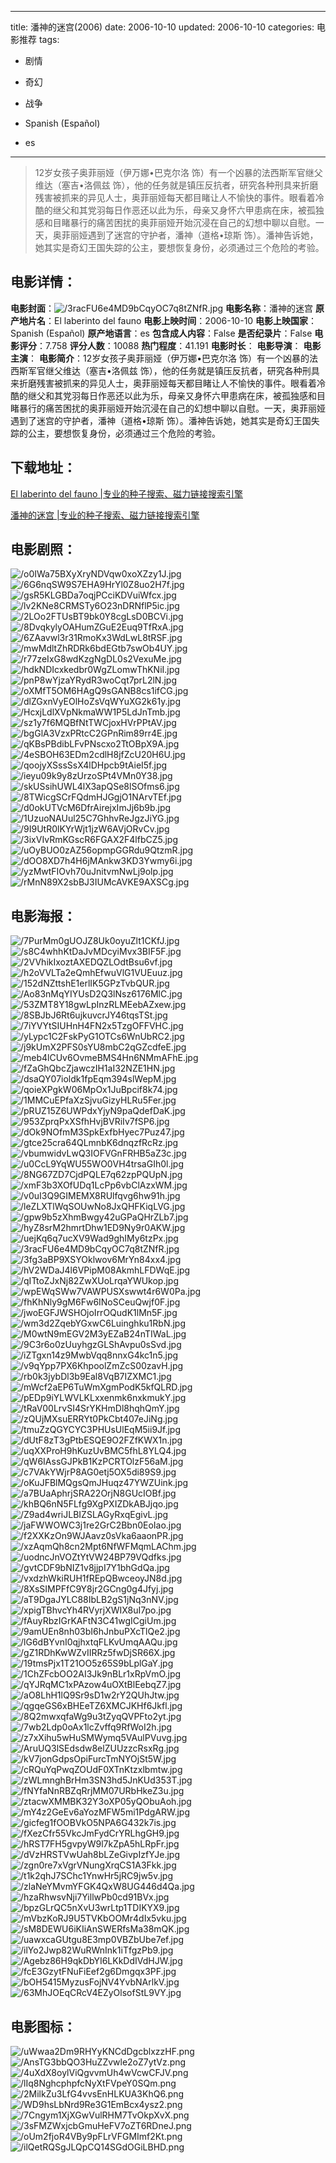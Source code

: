 
---
title: 潘神的迷宫(2006)
date: 2006-10-10
updated: 2006-10-10
categories: 电影推荐
tags:
- 剧情
- 奇幻
- 战争

- Spanish (Español)
- es
---


> 12岁女孩子奥菲丽娅（伊万娜•巴克尔洛 饰）有一个凶暴的法西斯军官继父维达（塞吉•洛佩兹 饰），他的任务就是镇压反抗者，研究各种刑具来折磨残害被抓来的异见人士，奥菲丽娅每天都目睹让人不愉快的事件。眼看着冷酷的继父和其党羽每日作恶还以此为乐，母亲又身怀六甲患病在床，被孤独感和目睹暴行的痛苦困扰的奥菲丽娅开始沉浸在自己的幻想中聊以自慰。一天，奥菲丽娅遇到了迷宫的守护者，潘神（道格•琼斯 饰）。潘神告诉她，她其实是奇幻王国失踪的公主，要想恢复身份，必须通过三个危险的考验。

## **电影详情**：

**电影封面**：<img src="https://image.tmdb.org/t/p/w200/3racFU6e4MD9bCqyOC7q8tZNfR.jpg" alt="/3racFU6e4MD9bCqyOC7q8tZNfR.jpg" title="/3racFU6e4MD9bCqyOC7q8tZNfR.jpg">
**电影名称**：潘神的迷宫
**原产地片名**：El laberinto del fauno
**电影上映时间**：2006-10-10
**电影上映国家**：Spanish (Español)
**原产地语言**：es
**包含成人内容**：False
**是否纪录片**：False
**电影评分**：7.758
**评分人数**：10088
**热门程度**：41.191
**电影时长**：
**电影导演**：
**电影主演**：
**电影简介**：12岁女孩子奥菲丽娅（伊万娜•巴克尔洛 饰）有一个凶暴的法西斯军官继父维达（塞吉•洛佩兹 饰），他的任务就是镇压反抗者，研究各种刑具来折磨残害被抓来的异见人士，奥菲丽娅每天都目睹让人不愉快的事件。眼看着冷酷的继父和其党羽每日作恶还以此为乐，母亲又身怀六甲患病在床，被孤独感和目睹暴行的痛苦困扰的奥菲丽娅开始沉浸在自己的幻想中聊以自慰。一天，奥菲丽娅遇到了迷宫的守护者，潘神（道格•琼斯 饰）。潘神告诉她，她其实是奇幻王国失踪的公主，要想恢复身份，必须通过三个危险的考验。

## **下载地址**：
[El laberinto del fauno |专业的种子搜索、磁力链接搜索引擎](https://movie.amd794.com:2083/?search=El%20laberinto%20del%20fauno&ordering=&mode=match_phrase&page_size=10&page=1)

[潘神的迷宫 |专业的种子搜索、磁力链接搜索引擎](https://movie.amd794.com:2083/?search=%E6%BD%98%E7%A5%9E%E7%9A%84%E8%BF%B7%E5%AE%AB&ordering=&mode=match_phrase&page_size=10&page=1)
 

## **电影剧照**：
<img src="https://image.tmdb.org/t/p/original/o0IWa75BXyXryNDVqw0xoXZzy1J.jpg" alt="/o0IWa75BXyXryNDVqw0xoXZzy1J.jpg" title="/o0IWa75BXyXryNDVqw0xoXZzy1J.jpg"><img src="https://image.tmdb.org/t/p/original/6G6nqSW9S7EHA9HrYl0Z8uo2H7f.jpg" alt="/6G6nqSW9S7EHA9HrYl0Z8uo2H7f.jpg" title="/6G6nqSW9S7EHA9HrYl0Z8uo2H7f.jpg"><img src="https://image.tmdb.org/t/p/original/gsR5KLGBDa7oqjPCciKDVuiWfcx.jpg" alt="/gsR5KLGBDa7oqjPCciKDVuiWfcx.jpg" title="/gsR5KLGBDa7oqjPCciKDVuiWfcx.jpg"><img src="https://image.tmdb.org/t/p/original/lv2KNe8CRMSTy6O23nDRNflP5ic.jpg" alt="/lv2KNe8CRMSTy6O23nDRNflP5ic.jpg" title="/lv2KNe8CRMSTy6O23nDRNflP5ic.jpg"><img src="https://image.tmdb.org/t/p/original/2LOo2FTUsBT9bk0Y8cgLsD0BCVi.jpg" alt="/2LOo2FTUsBT9bk0Y8cgLsD0BCVi.jpg" title="/2LOo2FTUsBT9bk0Y8cgLsD0BCVi.jpg"><img src="https://image.tmdb.org/t/p/original/8DvqkylyOAHumZGuE2Euq9TfRxA.jpg" alt="/8DvqkylyOAHumZGuE2Euq9TfRxA.jpg" title="/8DvqkylyOAHumZGuE2Euq9TfRxA.jpg"><img src="https://image.tmdb.org/t/p/original/6ZAavwl3r31RmoKx3WdLwL8tRSF.jpg" alt="/6ZAavwl3r31RmoKx3WdLwL8tRSF.jpg" title="/6ZAavwl3r31RmoKx3WdLwL8tRSF.jpg"><img src="https://image.tmdb.org/t/p/original/mwMdltZhRDRk6bdEGtb7swOb4UY.jpg" alt="/mwMdltZhRDRk6bdEGtb7swOb4UY.jpg" title="/mwMdltZhRDRk6bdEGtb7swOb4UY.jpg"><img src="https://image.tmdb.org/t/p/original/r77zeIxG8wdKzgNgDL0s2VexuMe.jpg" alt="/r77zeIxG8wdKzgNgDL0s2VexuMe.jpg" title="/r77zeIxG8wdKzgNgDL0s2VexuMe.jpg"><img src="https://image.tmdb.org/t/p/original/hdkNDIcxkedbr0WgZLomwThKNiI.jpg" alt="/hdkNDIcxkedbr0WgZLomwThKNiI.jpg" title="/hdkNDIcxkedbr0WgZLomwThKNiI.jpg"><img src="https://image.tmdb.org/t/p/original/pnP8wYjzaYRydR3woCqt7prL2lN.jpg" alt="/pnP8wYjzaYRydR3woCqt7prL2lN.jpg" title="/pnP8wYjzaYRydR3woCqt7prL2lN.jpg"><img src="https://image.tmdb.org/t/p/original/oXMfT5OM6HAgQ9sGANB8cs1ifCG.jpg" alt="/oXMfT5OM6HAgQ9sGANB8cs1ifCG.jpg" title="/oXMfT5OM6HAgQ9sGANB8cs1ifCG.jpg"><img src="https://image.tmdb.org/t/p/original/dlZGxnVyEOlHoZsVqWYuXG2k61y.jpg" alt="/dlZGxnVyEOlHoZsVqWYuXG2k61y.jpg" title="/dlZGxnVyEOlHoZsVqWYuXG2k61y.jpg"><img src="https://image.tmdb.org/t/p/original/HcxjLdlXVpNkmaWW1P5LdJnTmb.jpg" alt="/HcxjLdlXVpNkmaWW1P5LdJnTmb.jpg" title="/HcxjLdlXVpNkmaWW1P5LdJnTmb.jpg"><img src="https://image.tmdb.org/t/p/original/sz1y7f6MQBfNtTWCjoxHVrPPtAV.jpg" alt="/sz1y7f6MQBfNtTWCjoxHVrPPtAV.jpg" title="/sz1y7f6MQBfNtTWCjoxHVrPPtAV.jpg"><img src="https://image.tmdb.org/t/p/original/bgGlA3VzxPRtcC2GPnRim89rr4E.jpg" alt="/bgGlA3VzxPRtcC2GPnRim89rr4E.jpg" title="/bgGlA3VzxPRtcC2GPnRim89rr4E.jpg"><img src="https://image.tmdb.org/t/p/original/qKBsPBdibLFvPNscxo2TtOBpX9A.jpg" alt="/qKBsPBdibLFvPNscxo2TtOBpX9A.jpg" title="/qKBsPBdibLFvPNscxo2TtOBpX9A.jpg"><img src="https://image.tmdb.org/t/p/original/4eSBOH63EDm2cdlH8jfZcU20H6U.jpg" alt="/4eSBOH63EDm2cdlH8jfZcU20H6U.jpg" title="/4eSBOH63EDm2cdlH8jfZcU20H6U.jpg"><img src="https://image.tmdb.org/t/p/original/qoojyXSssSsX4lDHpcb9tAieI5f.jpg" alt="/qoojyXSssSsX4lDHpcb9tAieI5f.jpg" title="/qoojyXSssSsX4lDHpcb9tAieI5f.jpg"><img src="https://image.tmdb.org/t/p/original/ieyu09k9y8zUrzoSPt4VMn0Y38.jpg" alt="/ieyu09k9y8zUrzoSPt4VMn0Y38.jpg" title="/ieyu09k9y8zUrzoSPt4VMn0Y38.jpg"><img src="https://image.tmdb.org/t/p/original/skUSsihUWL4lX3apQSe8lSOfms6.jpg" alt="/skUSsihUWL4lX3apQSe8lSOfms6.jpg" title="/skUSsihUWL4lX3apQSe8lSOfms6.jpg"><img src="https://image.tmdb.org/t/p/original/8TWicgSCrFQdmHJGgjO1NArvTEf.jpg" alt="/8TWicgSCrFQdmHJGgjO1NArvTEf.jpg" title="/8TWicgSCrFQdmHJGgjO1NArvTEf.jpg"><img src="https://image.tmdb.org/t/p/original/d0okUTVcM6DfrAirejxImJj6b9b.jpg" alt="/d0okUTVcM6DfrAirejxImJj6b9b.jpg" title="/d0okUTVcM6DfrAirejxImJj6b9b.jpg"><img src="https://image.tmdb.org/t/p/original/1UzuoNAUul25C7GhhvReJgzJiYG.jpg" alt="/1UzuoNAUul25C7GhhvReJgzJiYG.jpg" title="/1UzuoNAUul25C7GhhvReJgzJiYG.jpg"><img src="https://image.tmdb.org/t/p/original/9I9UtR0lKYrWjt1jzW6AVjORvCv.jpg" alt="/9I9UtR0lKYrWjt1jzW6AVjORvCv.jpg" title="/9I9UtR0lKYrWjt1jzW6AVjORvCv.jpg"><img src="https://image.tmdb.org/t/p/original/3ixVIvRmKGscR6FGAX2F4lfbCZ5.jpg" alt="/3ixVIvRmKGscR6FGAX2F4lfbCZ5.jpg" title="/3ixVIvRmKGscR6FGAX2F4lfbCZ5.jpg"><img src="https://image.tmdb.org/t/p/original/uOyBUO0zAZ56opmpGGRdu9QtzmR.jpg" alt="/uOyBUO0zAZ56opmpGGRdu9QtzmR.jpg" title="/uOyBUO0zAZ56opmpGGRdu9QtzmR.jpg"><img src="https://image.tmdb.org/t/p/original/dOO8XD7h4H6jMAnkw3KD3Ywmy6i.jpg" alt="/dOO8XD7h4H6jMAnkw3KD3Ywmy6i.jpg" title="/dOO8XD7h4H6jMAnkw3KD3Ywmy6i.jpg"><img src="https://image.tmdb.org/t/p/original/yzMwtFIOvh70uJnitvmNwLj9olp.jpg" alt="/yzMwtFIOvh70uJnitvmNwLj9olp.jpg" title="/yzMwtFIOvh70uJnitvmNwLj9olp.jpg"><img src="https://image.tmdb.org/t/p/original/rMnN89X2sbBJ3IUMcAVKE9AXSCg.jpg" alt="/rMnN89X2sbBJ3IUMcAVKE9AXSCg.jpg" title="/rMnN89X2sbBJ3IUMcAVKE9AXSCg.jpg">

## **电影海报**：
<img src="https://image.tmdb.org/t/p/original/7PurMm0gUOJZ8Uk0oyuZlt1CKfJ.jpg" alt="/7PurMm0gUOJZ8Uk0oyuZlt1CKfJ.jpg" title="/7PurMm0gUOJZ8Uk0oyuZlt1CKfJ.jpg"><img src="https://image.tmdb.org/t/p/original/s8C4whhKtDaJvMDcyiMvx3BIF5F.jpg" alt="/s8C4whhKtDaJvMDcyiMvx3BIF5F.jpg" title="/s8C4whhKtDaJvMDcyiMvx3BIF5F.jpg"><img src="https://image.tmdb.org/t/p/original/2VVhikIxoztAXEDQZLOdtBsu6vf.jpg" alt="/2VVhikIxoztAXEDQZLOdtBsu6vf.jpg" title="/2VVhikIxoztAXEDQZLOdtBsu6vf.jpg"><img src="https://image.tmdb.org/t/p/original/h2oVVLTa2eQmhEfwuVlG1VUEuuz.jpg" alt="/h2oVVLTa2eQmhEfwuVlG1VUEuuz.jpg" title="/h2oVVLTa2eQmhEfwuVlG1VUEuuz.jpg"><img src="https://image.tmdb.org/t/p/original/152dNZttshE1erlIK5GPzTvbQUR.jpg" alt="/152dNZttshE1erlIK5GPzTvbQUR.jpg" title="/152dNZttshE1erlIK5GPzTvbQUR.jpg"><img src="https://image.tmdb.org/t/p/original/Ao83nMqYIYUsD2Q3lNsz6176MlC.jpg" alt="/Ao83nMqYIYUsD2Q3lNsz6176MlC.jpg" title="/Ao83nMqYIYUsD2Q3lNsz6176MlC.jpg"><img src="https://image.tmdb.org/t/p/original/53ZMT8Y18gwLpInzRLMEebAZxew.jpg" alt="/53ZMT8Y18gwLpInzRLMEebAZxew.jpg" title="/53ZMT8Y18gwLpInzRLMEebAZxew.jpg"><img src="https://image.tmdb.org/t/p/original/8SBJbJ6Rt6ujkuvcrJY46tqsTSt.jpg" alt="/8SBJbJ6Rt6ujkuvcrJY46tqsTSt.jpg" title="/8SBJbJ6Rt6ujkuvcrJY46tqsTSt.jpg"><img src="https://image.tmdb.org/t/p/original/7iYVYtSIUHnH4FN2x5TzgOFFVHC.jpg" alt="/7iYVYtSIUHnH4FN2x5TzgOFFVHC.jpg" title="/7iYVYtSIUHnH4FN2x5TzgOFFVHC.jpg"><img src="https://image.tmdb.org/t/p/original/yLypc1C2FskPyG1OTCs6WnUbRC2.jpg" alt="/yLypc1C2FskPyG1OTCs6WnUbRC2.jpg" title="/yLypc1C2FskPyG1OTCs6WnUbRC2.jpg"><img src="https://image.tmdb.org/t/p/original/j9kUmX2PFS0sYU8mbC2qGZcdfeE.jpg" alt="/j9kUmX2PFS0sYU8mbC2qGZcdfeE.jpg" title="/j9kUmX2PFS0sYU8mbC2qGZcdfeE.jpg"><img src="https://image.tmdb.org/t/p/original/meb4lCUv6OvmeBMS4Hn6NMmAFhE.jpg" alt="/meb4lCUv6OvmeBMS4Hn6NMmAFhE.jpg" title="/meb4lCUv6OvmeBMS4Hn6NMmAFhE.jpg"><img src="https://image.tmdb.org/t/p/original/fZaGhQbcZjawczIH1aI32NZE1HN.jpg" alt="/fZaGhQbcZjawczIH1aI32NZE1HN.jpg" title="/fZaGhQbcZjawczIH1aI32NZE1HN.jpg"><img src="https://image.tmdb.org/t/p/original/dsaQY07ioldk1fpEqm394slWepM.jpg" alt="/dsaQY07ioldk1fpEqm394slWepM.jpg" title="/dsaQY07ioldk1fpEqm394slWepM.jpg"><img src="https://image.tmdb.org/t/p/original/qoieXPgkW06MpOx1JuBpcif8k74.jpg" alt="/qoieXPgkW06MpOx1JuBpcif8k74.jpg" title="/qoieXPgkW06MpOx1JuBpcif8k74.jpg"><img src="https://image.tmdb.org/t/p/original/1MMCuEPfaXzSjvuGizyHLRu5Fer.jpg" alt="/1MMCuEPfaXzSjvuGizyHLRu5Fer.jpg" title="/1MMCuEPfaXzSjvuGizyHLRu5Fer.jpg"><img src="https://image.tmdb.org/t/p/original/pRUZ15Z6UWPdxYjyN9paQdefDaK.jpg" alt="/pRUZ15Z6UWPdxYjyN9paQdefDaK.jpg" title="/pRUZ15Z6UWPdxYjyN9paQdefDaK.jpg"><img src="https://image.tmdb.org/t/p/original/953ZprqPxXSfhHvjBVRiIv7fSP6.jpg" alt="/953ZprqPxXSfhHvjBVRiIv7fSP6.jpg" title="/953ZprqPxXSfhHvjBVRiIv7fSP6.jpg"><img src="https://image.tmdb.org/t/p/original/dOk9NOfmM3SpkExfbHyec7Puz47.jpg" alt="/dOk9NOfmM3SpkExfbHyec7Puz47.jpg" title="/dOk9NOfmM3SpkExfbHyec7Puz47.jpg"><img src="https://image.tmdb.org/t/p/original/gtce25cra64QLmnbK6dnqzfRcRz.jpg" alt="/gtce25cra64QLmnbK6dnqzfRcRz.jpg" title="/gtce25cra64QLmnbK6dnqzfRcRz.jpg"><img src="https://image.tmdb.org/t/p/original/vbumwidvLwQ3IOFVGnFRHB5aZ3c.jpg" alt="/vbumwidvLwQ3IOFVGnFRHB5aZ3c.jpg" title="/vbumwidvLwQ3IOFVGnFRHB5aZ3c.jpg"><img src="https://image.tmdb.org/t/p/original/u0CcL9YqWU55WO0VH4trsaGIh0l.jpg" alt="/u0CcL9YqWU55WO0VH4trsaGIh0l.jpg" title="/u0CcL9YqWU55WO0VH4trsaGIh0l.jpg"><img src="https://image.tmdb.org/t/p/original/8NG67ZD7CjdPQLE7q62zpPQUpN.jpg" alt="/8NG67ZD7CjdPQLE7q62zpPQUpN.jpg" title="/8NG67ZD7CjdPQLE7q62zpPQUpN.jpg"><img src="https://image.tmdb.org/t/p/original/xmF3b3XOfUDq1LcPp6vbClAzxWM.jpg" alt="/xmF3b3XOfUDq1LcPp6vbClAzxWM.jpg" title="/xmF3b3XOfUDq1LcPp6vbClAzxWM.jpg"><img src="https://image.tmdb.org/t/p/original/v0uI3Q9GIMEMX8RUlfqvg6hw91h.jpg" alt="/v0uI3Q9GIMEMX8RUlfqvg6hw91h.jpg" title="/v0uI3Q9GIMEMX8RUlfqvg6hw91h.jpg"><img src="https://image.tmdb.org/t/p/original/leZLXTlWqSOUwNo8JxQHFKiqLVG.jpg" alt="/leZLXTlWqSOUwNo8JxQHFKiqLVG.jpg" title="/leZLXTlWqSOUwNo8JxQHFKiqLVG.jpg"><img src="https://image.tmdb.org/t/p/original/gpw9b5zXhmBwgy42uGPaQHrZLb7.jpg" alt="/gpw9b5zXhmBwgy42uGPaQHrZLb7.jpg" title="/gpw9b5zXhmBwgy42uGPaQHrZLb7.jpg"><img src="https://image.tmdb.org/t/p/original/hyZ8srM2hmrtDhw1ED9Ny9r0AKW.jpg" alt="/hyZ8srM2hmrtDhw1ED9Ny9r0AKW.jpg" title="/hyZ8srM2hmrtDhw1ED9Ny9r0AKW.jpg"><img src="https://image.tmdb.org/t/p/original/uejKq6q7ucXV9Wad9ghIMy6tzPx.jpg" alt="/uejKq6q7ucXV9Wad9ghIMy6tzPx.jpg" title="/uejKq6q7ucXV9Wad9ghIMy6tzPx.jpg"><img src="https://image.tmdb.org/t/p/original/3racFU6e4MD9bCqyOC7q8tZNfR.jpg" alt="/3racFU6e4MD9bCqyOC7q8tZNfR.jpg" title="/3racFU6e4MD9bCqyOC7q8tZNfR.jpg"><img src="https://image.tmdb.org/t/p/original/3fg3aBP9XSYOklwov6MrYn84xx4.jpg" alt="/3fg3aBP9XSYOklwov6MrYn84xx4.jpg" title="/3fg3aBP9XSYOklwov6MrYn84xx4.jpg"><img src="https://image.tmdb.org/t/p/original/hV2WDaJ4l6VPipM08AkmhLFDWqE.jpg" alt="/hV2WDaJ4l6VPipM08AkmhLFDWqE.jpg" title="/hV2WDaJ4l6VPipM08AkmhLFDWqE.jpg"><img src="https://image.tmdb.org/t/p/original/qITtoZJxNj82ZwXUoLrqaYWUkop.jpg" alt="/qITtoZJxNj82ZwXUoLrqaYWUkop.jpg" title="/qITtoZJxNj82ZwXUoLrqaYWUkop.jpg"><img src="https://image.tmdb.org/t/p/original/wpEWqSWw7VAWPUSXswwt4r6W0Pa.jpg" alt="/wpEWqSWw7VAWPUSXswwt4r6W0Pa.jpg" title="/wpEWqSWw7VAWPUSXswwt4r6W0Pa.jpg"><img src="https://image.tmdb.org/t/p/original/fhKhNly9gM6Fw6INoSCeuQwjf0F.jpg" alt="/fhKhNly9gM6Fw6INoSCeuQwjf0F.jpg" title="/fhKhNly9gM6Fw6INoSCeuQwjf0F.jpg"><img src="https://image.tmdb.org/t/p/original/jwoEGFJWSHOjoIrrOQudK1lMn5F.jpg" alt="/jwoEGFJWSHOjoIrrOQudK1lMn5F.jpg" title="/jwoEGFJWSHOjoIrrOQudK1lMn5F.jpg"><img src="https://image.tmdb.org/t/p/original/wm3d2ZqebYGxwC6Luinghku1RbN.jpg" alt="/wm3d2ZqebYGxwC6Luinghku1RbN.jpg" title="/wm3d2ZqebYGxwC6Luinghku1RbN.jpg"><img src="https://image.tmdb.org/t/p/original/M0wtN9mEGV2M3yEZaB24nTIWaL.jpg" alt="/M0wtN9mEGV2M3yEZaB24nTIWaL.jpg" title="/M0wtN9mEGV2M3yEZaB24nTIWaL.jpg"><img src="https://image.tmdb.org/t/p/original/9C3r6o0zUuyhgzGLShAvpu0sSvd.jpg" alt="/9C3r6o0zUuyhgzGLShAvpu0sSvd.jpg" title="/9C3r6o0zUuyhgzGLShAvpu0sSvd.jpg"><img src="https://image.tmdb.org/t/p/original/iZTgxn14z9MwbVqq8nnxG4kc1n5.jpg" alt="/iZTgxn14z9MwbVqq8nnxG4kc1n5.jpg" title="/iZTgxn14z9MwbVqq8nnxG4kc1n5.jpg"><img src="https://image.tmdb.org/t/p/original/v9qYpp7PX6KhpoolZmZcS00zavH.jpg" alt="/v9qYpp7PX6KhpoolZmZcS00zavH.jpg" title="/v9qYpp7PX6KhpoolZmZcS00zavH.jpg"><img src="https://image.tmdb.org/t/p/original/rb0k3jybDl3b9Eal8VqB7IZXMC1.jpg" alt="/rb0k3jybDl3b9Eal8VqB7IZXMC1.jpg" title="/rb0k3jybDl3b9Eal8VqB7IZXMC1.jpg"><img src="https://image.tmdb.org/t/p/original/mWcf2aEP6TuWmXgmPodK5kfQLRD.jpg" alt="/mWcf2aEP6TuWmXgmPodK5kfQLRD.jpg" title="/mWcf2aEP6TuWmXgmPodK5kfQLRD.jpg"><img src="https://image.tmdb.org/t/p/original/pEDp9iYLWVLKLxxenmk6nxkmukY.jpg" alt="/pEDp9iYLWVLKLxxenmk6nxkmukY.jpg" title="/pEDp9iYLWVLKLxxenmk6nxkmukY.jpg"><img src="https://image.tmdb.org/t/p/original/tRaV00LrvSI4SrYKHmDl8hqhQmY.jpg" alt="/tRaV00LrvSI4SrYKHmDl8hqhQmY.jpg" title="/tRaV00LrvSI4SrYKHmDl8hqhQmY.jpg"><img src="https://image.tmdb.org/t/p/original/zQUjMXsuERRYt0PkCbt407eJiNg.jpg" alt="/zQUjMXsuERRYt0PkCbt407eJiNg.jpg" title="/zQUjMXsuERRYt0PkCbt407eJiNg.jpg"><img src="https://image.tmdb.org/t/p/original/tmuZzQGYCYC3PHUsUlEqM5ii9Jf.jpg" alt="/tmuZzQGYCYC3PHUsUlEqM5ii9Jf.jpg" title="/tmuZzQGYCYC3PHUsUlEqM5ii9Jf.jpg"><img src="https://image.tmdb.org/t/p/original/dUtF8zT3gPtbESQE9O2FZfKWX1n.jpg" alt="/dUtF8zT3gPtbESQE9O2FZfKWX1n.jpg" title="/dUtF8zT3gPtbESQE9O2FZfKWX1n.jpg"><img src="https://image.tmdb.org/t/p/original/uqXXProH9hKuzUvBMC5fhL8YLQ4.jpg" alt="/uqXXProH9hKuzUvBMC5fhL8YLQ4.jpg" title="/uqXXProH9hKuzUvBMC5fhL8YLQ4.jpg"><img src="https://image.tmdb.org/t/p/original/qW6IAssGJPkB1KzPCRTOlzF56aM.jpg" alt="/qW6IAssGJPkB1KzPCRTOlzF56aM.jpg" title="/qW6IAssGJPkB1KzPCRTOlzF56aM.jpg"><img src="https://image.tmdb.org/t/p/original/c7VAkYWjrP8AG0etj5OX5di89S9.jpg" alt="/c7VAkYWjrP8AG0etj5OX5di89S9.jpg" title="/c7VAkYWjrP8AG0etj5OX5di89S9.jpg"><img src="https://image.tmdb.org/t/p/original/oKuJFBlMQgsQmJHuqz47YWZUink.jpg" alt="/oKuJFBlMQgsQmJHuqz47YWZUink.jpg" title="/oKuJFBlMQgsQmJHuqz47YWZUink.jpg"><img src="https://image.tmdb.org/t/p/original/a7BUaAphrjSRA22OrjN8GUcIOBf.jpg" alt="/a7BUaAphrjSRA22OrjN8GUcIOBf.jpg" title="/a7BUaAphrjSRA22OrjN8GUcIOBf.jpg"><img src="https://image.tmdb.org/t/p/original/khBQ6nN5FLfg9XgPXIZDkABJjqo.jpg" alt="/khBQ6nN5FLfg9XgPXIZDkABJjqo.jpg" title="/khBQ6nN5FLfg9XgPXIZDkABJjqo.jpg"><img src="https://image.tmdb.org/t/p/original/Z9ad4wriJLBIZSLAGyRxqEgivL.jpg" alt="/Z9ad4wriJLBIZSLAGyRxqEgivL.jpg" title="/Z9ad4wriJLBIZSLAGyRxqEgivL.jpg"><img src="https://image.tmdb.org/t/p/original/jaFWWOWC3j1re2GrC2Bbn0EoIao.jpg" alt="/jaFWWOWC3j1re2GrC2Bbn0EoIao.jpg" title="/jaFWWOWC3j1re2GrC2Bbn0EoIao.jpg"><img src="https://image.tmdb.org/t/p/original/f2XXKzOn9WJAavz0sVka6aaonPR.jpg" alt="/f2XXKzOn9WJAavz0sVka6aaonPR.jpg" title="/f2XXKzOn9WJAavz0sVka6aaonPR.jpg"><img src="https://image.tmdb.org/t/p/original/xzAqmQh8cn2Mpt6NfWFMqmLAChm.jpg" alt="/xzAqmQh8cn2Mpt6NfWFMqmLAChm.jpg" title="/xzAqmQh8cn2Mpt6NfWFMqmLAChm.jpg"><img src="https://image.tmdb.org/t/p/original/uodncJnVOZtYtVW24BP79VQdfks.jpg" alt="/uodncJnVOZtYtVW24BP79VQdfks.jpg" title="/uodncJnVOZtYtVW24BP79VQdfks.jpg"><img src="https://image.tmdb.org/t/p/original/gvtCDF9bNIZ1v8jjpI7Y1bhGdQa.jpg" alt="/gvtCDF9bNIZ1v8jjpI7Y1bhGdQa.jpg" title="/gvtCDF9bNIZ1v8jjpI7Y1bhGdQa.jpg"><img src="https://image.tmdb.org/t/p/original/vxdzhWkiRUH1fREpQBwceoyJN8d.jpg" alt="/vxdzhWkiRUH1fREpQBwceoyJN8d.jpg" title="/vxdzhWkiRUH1fREpQBwceoyJN8d.jpg"><img src="https://image.tmdb.org/t/p/original/8XsSIMPFfC9Y8jr2GCng0g4Jfyj.jpg" alt="/8XsSIMPFfC9Y8jr2GCng0g4Jfyj.jpg" title="/8XsSIMPFfC9Y8jr2GCng0g4Jfyj.jpg"><img src="https://image.tmdb.org/t/p/original/aT9DgaJYLC88IbLB2gS1jNq3nNV.jpg" alt="/aT9DgaJYLC88IbLB2gS1jNq3nNV.jpg" title="/aT9DgaJYLC88IbLB2gS1jNq3nNV.jpg"><img src="https://image.tmdb.org/t/p/original/xpigTBhvcYh4RVyrjXWIX8uI7po.jpg" alt="/xpigTBhvcYh4RVyrjXWIX8uI7po.jpg" title="/xpigTBhvcYh4RVyrjXWIX8uI7po.jpg"><img src="https://image.tmdb.org/t/p/original/fAuyRbzIGrKAFtN3C41wgICgiUm.jpg" alt="/fAuyRbzIGrKAFtN3C41wgICgiUm.jpg" title="/fAuyRbzIGrKAFtN3C41wgICgiUm.jpg"><img src="https://image.tmdb.org/t/p/original/9amUEn8nh03bI6hJnbuPXcTlQe2.jpg" alt="/9amUEn8nh03bI6hJnbuPXcTlQe2.jpg" title="/9amUEn8nh03bI6hJnbuPXcTlQe2.jpg"><img src="https://image.tmdb.org/t/p/original/lG6dBYvnI0qjhxtqFLKvUmqAAQu.jpg" alt="/lG6dBYvnI0qjhxtqFLKvUmqAAQu.jpg" title="/lG6dBYvnI0qjhxtqFLKvUmqAAQu.jpg"><img src="https://image.tmdb.org/t/p/original/gZ1RDhKwWZvIIRRz5fwDjSR66X.jpg" alt="/gZ1RDhKwWZvIIRRz5fwDjSR66X.jpg" title="/gZ1RDhKwWZvIIRRz5fwDjSR66X.jpg"><img src="https://image.tmdb.org/t/p/original/19tmsPjx1T21OO5z65S9bLplGaY.jpg" alt="/19tmsPjx1T21OO5z65S9bLplGaY.jpg" title="/19tmsPjx1T21OO5z65S9bLplGaY.jpg"><img src="https://image.tmdb.org/t/p/original/1ChZFcbOO2AI3Jk9nBLr1xRpVmO.jpg" alt="/1ChZFcbOO2AI3Jk9nBLr1xRpVmO.jpg" title="/1ChZFcbOO2AI3Jk9nBLr1xRpVmO.jpg"><img src="https://image.tmdb.org/t/p/original/qYJRqMC1xPAzow4uOXtBlEebqZ7.jpg" alt="/qYJRqMC1xPAzow4uOXtBlEebqZ7.jpg" title="/qYJRqMC1xPAzow4uOXtBlEebqZ7.jpg"><img src="https://image.tmdb.org/t/p/original/aO8LhH1lQ9Sr9sD1w2rY2QUhJtw.jpg" alt="/aO8LhH1lQ9Sr9sD1w2rY2QUhJtw.jpg" title="/aO8LhH1lQ9Sr9sD1w2rY2QUhJtw.jpg"><img src="https://image.tmdb.org/t/p/original/qgqeGS6xBHEeTZ6XMCJKHf6Jkfl.jpg" alt="/qgqeGS6xBHEeTZ6XMCJKHf6Jkfl.jpg" title="/qgqeGS6xBHEeTZ6XMCJKHf6Jkfl.jpg"><img src="https://image.tmdb.org/t/p/original/8Q2mwxqfaWg9u3tZyqQVPFto2yt.jpg" alt="/8Q2mwxqfaWg9u3tZyqQVPFto2yt.jpg" title="/8Q2mwxqfaWg9u3tZyqQVPFto2yt.jpg"><img src="https://image.tmdb.org/t/p/original/7wb2Ldp0oAx1lcZvffq9RfWoI2h.jpg" alt="/7wb2Ldp0oAx1lcZvffq9RfWoI2h.jpg" title="/7wb2Ldp0oAx1lcZvffq9RfWoI2h.jpg"><img src="https://image.tmdb.org/t/p/original/z7xXihu5wHuSMWymq5VAulPVuvg.jpg" alt="/z7xXihu5wHuSMWymq5VAulPVuvg.jpg" title="/z7xXihu5wHuSMWymq5VAulPVuvg.jpg"><img src="https://image.tmdb.org/t/p/original/AruUQ3lSEdsdw8elZUUzzcRsxRg.jpg" alt="/AruUQ3lSEdsdw8elZUUzzcRsxRg.jpg" title="/AruUQ3lSEdsdw8elZUUzzcRsxRg.jpg"><img src="https://image.tmdb.org/t/p/original/kV7jonGdpsOpiFurcTmNYOjSt5W.jpg" alt="/kV7jonGdpsOpiFurcTmNYOjSt5W.jpg" title="/kV7jonGdpsOpiFurcTmNYOjSt5W.jpg"><img src="https://image.tmdb.org/t/p/original/cRQuYqPwqZOUdF0XTnKtzxlbmtw.jpg" alt="/cRQuYqPwqZOUdF0XTnKtzxlbmtw.jpg" title="/cRQuYqPwqZOUdF0XTnKtzxlbmtw.jpg"><img src="https://image.tmdb.org/t/p/original/zWLmnghBrHm3SN3hd5JnKUd353T.jpg" alt="/zWLmnghBrHm3SN3hd5JnKUd353T.jpg" title="/zWLmnghBrHm3SN3hd5JnKUd353T.jpg"><img src="https://image.tmdb.org/t/p/original/fNYfaNnRBZqRrjMM07URbHkeZ3u.jpg" alt="/fNYfaNnRBZqRrjMM07URbHkeZ3u.jpg" title="/fNYfaNnRBZqRrjMM07URbHkeZ3u.jpg"><img src="https://image.tmdb.org/t/p/original/ztacwXMMBK32Y3oXP05yQObuAoh.jpg" alt="/ztacwXMMBK32Y3oXP05yQObuAoh.jpg" title="/ztacwXMMBK32Y3oXP05yQObuAoh.jpg"><img src="https://image.tmdb.org/t/p/original/mY4z2GeEv6aYozMFW5mi1PdgARW.jpg" alt="/mY4z2GeEv6aYozMFW5mi1PdgARW.jpg" title="/mY4z2GeEv6aYozMFW5mi1PdgARW.jpg"><img src="https://image.tmdb.org/t/p/original/gicfeg1fOOBVkO5NPA6G432k7is.jpg" alt="/gicfeg1fOOBVkO5NPA6G432k7is.jpg" title="/gicfeg1fOOBVkO5NPA6G432k7is.jpg"><img src="https://image.tmdb.org/t/p/original/fXezCfr55VkcJmFydCrYRLhgGH9.jpg" alt="/fXezCfr55VkcJmFydCrYRLhgGH9.jpg" title="/fXezCfr55VkcJmFydCrYRLhgGH9.jpg"><img src="https://image.tmdb.org/t/p/original/hRST7FH5gvpyW9l7kZpA5hLRpFr.jpg" alt="/hRST7FH5gvpyW9l7kZpA5hLRpFr.jpg" title="/hRST7FH5gvpyW9l7kZpA5hLRpFr.jpg"><img src="https://image.tmdb.org/t/p/original/dVzHRSTVwUah8bLZeGivpIzfYJe.jpg" alt="/dVzHRSTVwUah8bLZeGivpIzfYJe.jpg" title="/dVzHRSTVwUah8bLZeGivpIzfYJe.jpg"><img src="https://image.tmdb.org/t/p/original/zgn0re7xVgrVNungXrqCS1A3Fkk.jpg" alt="/zgn0re7xVgrVNungXrqCS1A3Fkk.jpg" title="/zgn0re7xVgrVNungXrqCS1A3Fkk.jpg"><img src="https://image.tmdb.org/t/p/original/t1k2qhJ7SChc1YnwHr5jRC9jw5v.jpg" alt="/t1k2qhJ7SChc1YnwHr5jRC9jw5v.jpg" title="/t1k2qhJ7SChc1YnwHr5jRC9jw5v.jpg"><img src="https://image.tmdb.org/t/p/original/zlaNeYMvmYFGK4QxW8UG446d4Qa.jpg" alt="/zlaNeYMvmYFGK4QxW8UG446d4Qa.jpg" title="/zlaNeYMvmYFGK4QxW8UG446d4Qa.jpg"><img src="https://image.tmdb.org/t/p/original/hzaRhwsvNji7YillwPb0cd91BVx.jpg" alt="/hzaRhwsvNji7YillwPb0cd91BVx.jpg" title="/hzaRhwsvNji7YillwPb0cd91BVx.jpg"><img src="https://image.tmdb.org/t/p/original/bpzGLrQC5nXvU3wrLtp1TDIKYX9.jpg" alt="/bpzGLrQC5nXvU3wrLtp1TDIKYX9.jpg" title="/bpzGLrQC5nXvU3wrLtp1TDIKYX9.jpg"><img src="https://image.tmdb.org/t/p/original/mVbzKoRJ9U5TVKbOOMr4dIx5vku.jpg" alt="/mVbzKoRJ9U5TVKbOOMr4dIx5vku.jpg" title="/mVbzKoRJ9U5TVKbOOMr4dIx5vku.jpg"><img src="https://image.tmdb.org/t/p/original/sM8DEWU6iKIiAnSWERfsMa38mQK.jpg" alt="/sM8DEWU6iKIiAnSWERfsMa38mQK.jpg" title="/sM8DEWU6iKIiAnSWERfsMa38mQK.jpg"><img src="https://image.tmdb.org/t/p/original/uawxcaGUtgu8E3mp0VBZbUbe7ef.jpg" alt="/uawxcaGUtgu8E3mp0VBZbUbe7ef.jpg" title="/uawxcaGUtgu8E3mp0VBZbUbe7ef.jpg"><img src="https://image.tmdb.org/t/p/original/ilYo2Jwp82WuRWnInk1iTfgzPb9.jpg" alt="/ilYo2Jwp82WuRWnInk1iTfgzPb9.jpg" title="/ilYo2Jwp82WuRWnInk1iTfgzPb9.jpg"><img src="https://image.tmdb.org/t/p/original/Agebz86H9qkDbYI6LKkDdIVdHJW.jpg" alt="/Agebz86H9qkDbYI6LKkDdIVdHJW.jpg" title="/Agebz86H9qkDbYI6LKkDdIVdHJW.jpg"><img src="https://image.tmdb.org/t/p/original/fcE3GzytFNuFiEef2g6Dmgqx3PF.jpg" alt="/fcE3GzytFNuFiEef2g6Dmgqx3PF.jpg" title="/fcE3GzytFNuFiEef2g6Dmgqx3PF.jpg"><img src="https://image.tmdb.org/t/p/original/bOH5415MyzusFojNV4YvbNArlkV.jpg" alt="/bOH5415MyzusFojNV4YvbNArlkV.jpg" title="/bOH5415MyzusFojNV4YvbNArlkV.jpg"><img src="https://image.tmdb.org/t/p/original/63MhJOEqCRcV4EZyOlsofStL9VY.jpg" alt="/63MhJOEqCRcV4EZyOlsofStL9VY.jpg" title="/63MhJOEqCRcV4EZyOlsofStL9VY.jpg">

## **电影图标**：
<img src="https://image.tmdb.org/t/p/original/uWwaa2Dm9RHYyKNCdDgcblxzzHF.png" alt="/uWwaa2Dm9RHYyKNCdDgcblxzzHF.png" title="/uWwaa2Dm9RHYyKNCdDgcblxzzHF.png"><img src="https://image.tmdb.org/t/p/original/AnsTG3bbQO3HuZZvwle2oZ7ytVz.png" alt="/AnsTG3bbQO3HuZZvwle2oZ7ytVz.png" title="/AnsTG3bbQO3HuZZvwle2oZ7ytVz.png"><img src="https://image.tmdb.org/t/p/original/4uXdX8oylViQgvvmUh4wVcwCFJV.png" alt="/4uXdX8oylViQgvvmUh4wVcwCFJV.png" title="/4uXdX8oylViQgvvmUh4wVcwCFJV.png"><img src="https://image.tmdb.org/t/p/original/lIq8NghcphpfcNyXtFVpeY0SQm.png" alt="/lIq8NghcphpfcNyXtFVpeY0SQm.png" title="/lIq8NghcphpfcNyXtFVpeY0SQm.png"><img src="https://image.tmdb.org/t/p/original/2MilkZu3LfG4vvsEnHLKUA3KhQ6.png" alt="/2MilkZu3LfG4vvsEnHLKUA3KhQ6.png" title="/2MilkZu3LfG4vvsEnHLKUA3KhQ6.png"><img src="https://image.tmdb.org/t/p/original/WD9hsLbNrd9Re3G1EmBcx4ysz2.png" alt="/WD9hsLbNrd9Re3G1EmBcx4ysz2.png" title="/WD9hsLbNrd9Re3G1EmBcx4ysz2.png"><img src="https://image.tmdb.org/t/p/original/7Cngym1XjXGwVulRHM7TvOkpXvX.png" alt="/7Cngym1XjXGwVulRHM7TvOkpXvX.png" title="/7Cngym1XjXGwVulRHM7TvOkpXvX.png"><img src="https://image.tmdb.org/t/p/original/3sFMZWxjcbGmuHeFV7oZT6RDneJ.png" alt="/3sFMZWxjcbGmuHeFV7oZT6RDneJ.png" title="/3sFMZWxjcbGmuHeFV7oZT6RDneJ.png"><img src="https://image.tmdb.org/t/p/original/oUm2fjoR4VBy9pFLrVFGMImf2Kt.png" alt="/oUm2fjoR4VBy9pFLrVFGMImf2Kt.png" title="/oUm2fjoR4VBy9pFLrVFGMImf2Kt.png"><img src="https://image.tmdb.org/t/p/original/ilQetRQSgJLQpCQ14SGdOGiLBHD.png" alt="/ilQetRQSgJLQpCQ14SGdOGiLBHD.png" title="/ilQetRQSgJLQpCQ14SGdOGiLBHD.png">

